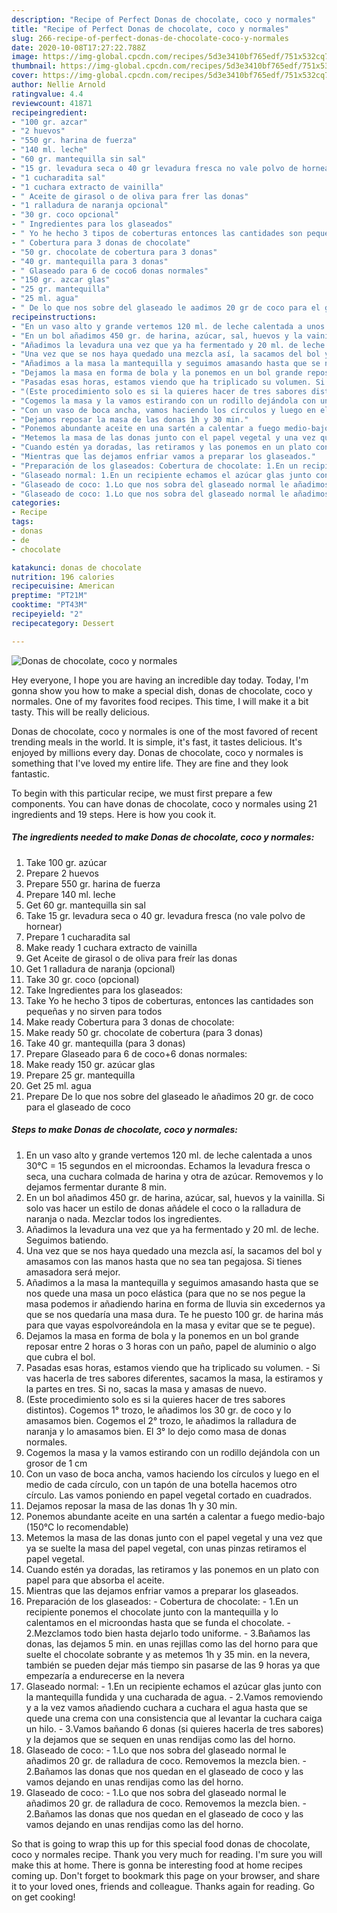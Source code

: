 ```yaml
---
description: "Recipe of Perfect Donas de chocolate, coco y normales"
title: "Recipe of Perfect Donas de chocolate, coco y normales"
slug: 266-recipe-of-perfect-donas-de-chocolate-coco-y-normales
date: 2020-10-08T17:27:22.788Z
image: https://img-global.cpcdn.com/recipes/5d3e3410bf765edf/751x532cq70/donas-de-chocolate-coco-y-normales-foto-principal.jpg
thumbnail: https://img-global.cpcdn.com/recipes/5d3e3410bf765edf/751x532cq70/donas-de-chocolate-coco-y-normales-foto-principal.jpg
cover: https://img-global.cpcdn.com/recipes/5d3e3410bf765edf/751x532cq70/donas-de-chocolate-coco-y-normales-foto-principal.jpg
author: Nellie Arnold
ratingvalue: 4.4
reviewcount: 41871
recipeingredient:
- "100 gr. azcar"
- "2 huevos"
- "550 gr. harina de fuerza"
- "140 ml. leche"
- "60 gr. mantequilla sin sal"
- "15 gr. levadura seca o 40 gr levadura fresca no vale polvo de hornear"
- "1 cucharadita sal"
- "1 cuchara extracto de vainilla"
- " Aceite de girasol o de oliva para frer las donas"
- "1 ralladura de naranja opcional"
- "30 gr. coco opcional"
- " Ingredientes para los glaseados"
- " Yo he hecho 3 tipos de coberturas entonces las cantidades son pequeas y no sirven para todos"
- " Cobertura para 3 donas de chocolate"
- "50 gr. chocolate de cobertura para 3 donas"
- "40 gr. mantequilla para 3 donas"
- " Glaseado para 6 de coco6 donas normales"
- "150 gr. azcar glas"
- "25 gr. mantequilla"
- "25 ml. agua"
- " De lo que nos sobre del glaseado le aadimos 20 gr de coco para el glaseado de coco"
recipeinstructions:
- "En un vaso alto y grande vertemos 120 ml. de leche calentada a unos 30°C = 15 segundos en el microondas. Echamos la levadura fresca o seca, una cuchara colmada de harina y otra de azúcar. Removemos y lo dejamos fermentar durante 8 min."
- "En un bol añadimos 450 gr. de harina, azúcar, sal, huevos y la vainilla. Si solo vas hacer un estilo de donas añádele el coco o la ralladura de naranja o nada. Mezclar todos los ingredientes."
- "Añadimos la levadura una vez que ya ha fermentado y 20 ml. de leche. Seguimos batiendo."
- "Una vez que se nos haya quedado una mezcla así, la sacamos del bol y amasamos con las manos hasta que no sea tan pegajosa. Si tienes amasadora será mejor."
- "Añadimos a la masa la mantequilla y seguimos amasando hasta que se nos quede una masa un poco elástica (para que no se nos pegue la masa podemos ir añadiendo harina en forma de lluvia sin excedernos ya que se nos quedaría una masa dura. Te he puesto 100 gr. de harina más para que vayas espolvoreándola en la masa y evitar que se te pegue)."
- "Dejamos la masa en forma de bola y la ponemos en un bol grande reposar entre 2 horas o 3 horas con un paño, papel de aluminio o algo que cubra el bol."
- "Pasadas esas horas, estamos viendo que ha triplicado su volumen. Si vas hacerla de tres sabores diferentes, sacamos la masa, la estiramos y la partes en tres. Si no, sacas la masa y amasas de nuevo."
- "(Este procedimiento solo es si la quieres hacer de tres sabores distintos). Cogemos 1° trozo, le añadimos los 30 gr. de coco y lo amasamos bien. Cogemos el 2° trozo, le añadimos la ralladura de naranja y lo amasamos bien. El 3° lo dejo como masa de donas normales."
- "Cogemos la masa y la vamos estirando con un rodillo dejándola con un grosor de 1 cm"
- "Con un vaso de boca ancha, vamos haciendo los círculos y luego en el medio de cada círculo, con un tapón de una botella hacemos otro círculo. Las vamos poniendo en papel vegetal cortado en cuadrados."
- "Dejamos reposar la masa de las donas 1h y 30 min."
- "Ponemos abundante aceite en una sartén a calentar a fuego medio-bajo (150°C lo recomendable)"
- "Metemos la masa de las donas junto con el papel vegetal y una vez que ya se suelte la masa del papel vegetal, con unas pinzas retiramos el papel vegetal."
- "Cuando estén ya doradas, las retiramos y las ponemos en un plato con papel para que absorba el aceite."
- "Mientras que las dejamos enfriar vamos a preparar los glaseados."
- "Preparación de los glaseados: Cobertura de chocolate: 1.En un recipiente ponemos el chocolate junto con la mantequilla y lo calentamos en el microondas hasta que se funda el chocolate. 2.Mezclamos todo bien hasta dejarlo todo uniforme. 3.Bañamos las donas, las dejamos 5 min. en unas rejillas como las del horno para que suelte el chocolate sobrante y as metemos 1h y 35 min. en la nevera, también se pueden dejar más tiempo sin pasarse de las 9 horas ya que empezaría a endurecerse en la nevera"
- "Glaseado normal: 1.En un recipiente echamos el azúcar glas junto con la mantequilla fundida y una cucharada de agua. 2.Vamos removiendo y a la vez vamos añadiendo cuchara a cuchara el agua hasta que se quede una crema con una consistencia que al levantar la cuchara caiga un hilo. 3.Vamos bañando 6 donas (si quieres hacerla de tres sabores) y la dejamos que se sequen en unas rendijas como las del horno."
- "Glaseado de coco: 1.Lo que nos sobra del glaseado normal le añadimos 20 gr. de ralladura de coco. Removemos la mezcla bien. 2.Bañamos las donas que nos quedan en el glaseado de coco y las vamos dejando en unas rendijas como las del horno."
- "Glaseado de coco: 1.Lo que nos sobra del glaseado normal le añadimos 20 gr. de ralladura de coco. Removemos la mezcla bien. 2.Bañamos las donas que nos quedan en el glaseado de coco y las vamos dejando en unas rendijas como las del horno."
categories:
- Recipe
tags:
- donas
- de
- chocolate

katakunci: donas de chocolate 
nutrition: 196 calories
recipecuisine: American
preptime: "PT21M"
cooktime: "PT43M"
recipeyield: "2"
recipecategory: Dessert

---
```



![Donas de chocolate, coco y normales](https://img-global.cpcdn.com/recipes/5d3e3410bf765edf/751x532cq70/donas-de-chocolate-coco-y-normales-foto-principal.jpg)

Hey everyone, I hope you are having an incredible day today. Today, I'm gonna show you how to make a special dish, donas de chocolate, coco y normales. One of my favorites food recipes. This time, I will make it a bit tasty. This will be really delicious.

Donas de chocolate, coco y normales is one of the most favored of recent trending meals in the world. It is simple, it's fast, it tastes delicious. It's enjoyed by millions every day. Donas de chocolate, coco y normales is something that I've loved my entire life. They are fine and they look fantastic.




To begin with this particular recipe, we must first prepare a few components. You can have donas de chocolate, coco y normales using 21 ingredients and 19 steps. Here is how you cook it.

<!--inarticleads1-->

##### The ingredients needed to make Donas de chocolate, coco y normales:

1. Take 100 gr. azúcar
1. Prepare 2 huevos
1. Prepare 550 gr. harina de fuerza
1. Prepare 140 ml. leche
1. Get 60 gr. mantequilla sin sal
1. Take 15 gr. levadura seca o 40 gr. levadura fresca (no vale polvo de hornear)
1. Prepare 1 cucharadita sal
1. Make ready 1 cuchara extracto de vainilla
1. Get  Aceite de girasol o de oliva para freír las donas
1. Get 1 ralladura de naranja (opcional)
1. Take 30 gr. coco (opcional)
1. Take  Ingredientes para los glaseados:
1. Take  Yo he hecho 3 tipos de coberturas, entonces las cantidades son pequeñas y no sirven para todos
1. Make ready  Cobertura para 3 donas de chocolate:
1. Make ready 50 gr. chocolate de cobertura (para 3 donas)
1. Take 40 gr. mantequilla (para 3 donas)
1. Prepare  Glaseado para 6 de coco+6 donas normales:
1. Make ready 150 gr. azúcar glas
1. Prepare 25 gr. mantequilla
1. Get 25 ml. agua
1. Prepare  De lo que nos sobre del glaseado le añadimos 20 gr. de coco para el glaseado de coco




<!--inarticleads2-->

##### Steps to make Donas de chocolate, coco y normales:

1. En un vaso alto y grande vertemos 120 ml. de leche calentada a unos 30°C = 15 segundos en el microondas. Echamos la levadura fresca o seca, una cuchara colmada de harina y otra de azúcar. Removemos y lo dejamos fermentar durante 8 min.
1. En un bol añadimos 450 gr. de harina, azúcar, sal, huevos y la vainilla. Si solo vas hacer un estilo de donas añádele el coco o la ralladura de naranja o nada. Mezclar todos los ingredientes.
1. Añadimos la levadura una vez que ya ha fermentado y 20 ml. de leche. Seguimos batiendo.
1. Una vez que se nos haya quedado una mezcla así, la sacamos del bol y amasamos con las manos hasta que no sea tan pegajosa. Si tienes amasadora será mejor.
1. Añadimos a la masa la mantequilla y seguimos amasando hasta que se nos quede una masa un poco elástica (para que no se nos pegue la masa podemos ir añadiendo harina en forma de lluvia sin excedernos ya que se nos quedaría una masa dura. Te he puesto 100 gr. de harina más para que vayas espolvoreándola en la masa y evitar que se te pegue).
1. Dejamos la masa en forma de bola y la ponemos en un bol grande reposar entre 2 horas o 3 horas con un paño, papel de aluminio o algo que cubra el bol.
1. Pasadas esas horas, estamos viendo que ha triplicado su volumen. - Si vas hacerla de tres sabores diferentes, sacamos la masa, la estiramos y la partes en tres. Si no, sacas la masa y amasas de nuevo.
1. (Este procedimiento solo es si la quieres hacer de tres sabores distintos). Cogemos 1° trozo, le añadimos los 30 gr. de coco y lo amasamos bien. Cogemos el 2° trozo, le añadimos la ralladura de naranja y lo amasamos bien. El 3° lo dejo como masa de donas normales.
1. Cogemos la masa y la vamos estirando con un rodillo dejándola con un grosor de 1 cm
1. Con un vaso de boca ancha, vamos haciendo los círculos y luego en el medio de cada círculo, con un tapón de una botella hacemos otro círculo. Las vamos poniendo en papel vegetal cortado en cuadrados.
1. Dejamos reposar la masa de las donas 1h y 30 min.
1. Ponemos abundante aceite en una sartén a calentar a fuego medio-bajo (150°C lo recomendable)
1. Metemos la masa de las donas junto con el papel vegetal y una vez que ya se suelte la masa del papel vegetal, con unas pinzas retiramos el papel vegetal.
1. Cuando estén ya doradas, las retiramos y las ponemos en un plato con papel para que absorba el aceite.
1. Mientras que las dejamos enfriar vamos a preparar los glaseados.
1. Preparación de los glaseados: - Cobertura de chocolate: - 1.En un recipiente ponemos el chocolate junto con la mantequilla y lo calentamos en el microondas hasta que se funda el chocolate. - 2.Mezclamos todo bien hasta dejarlo todo uniforme. - 3.Bañamos las donas, las dejamos 5 min. en unas rejillas como las del horno para que suelte el chocolate sobrante y as metemos 1h y 35 min. en la nevera, también se pueden dejar más tiempo sin pasarse de las 9 horas ya que empezaría a endurecerse en la nevera
1. Glaseado normal: - 1.En un recipiente echamos el azúcar glas junto con la mantequilla fundida y una cucharada de agua. - 2.Vamos removiendo y a la vez vamos añadiendo cuchara a cuchara el agua hasta que se quede una crema con una consistencia que al levantar la cuchara caiga un hilo. - 3.Vamos bañando 6 donas (si quieres hacerla de tres sabores) y la dejamos que se sequen en unas rendijas como las del horno.
1. Glaseado de coco: - 1.Lo que nos sobra del glaseado normal le añadimos 20 gr. de ralladura de coco. Removemos la mezcla bien. - 2.Bañamos las donas que nos quedan en el glaseado de coco y las vamos dejando en unas rendijas como las del horno.
1. Glaseado de coco: - 1.Lo que nos sobra del glaseado normal le añadimos 20 gr. de ralladura de coco. Removemos la mezcla bien. - 2.Bañamos las donas que nos quedan en el glaseado de coco y las vamos dejando en unas rendijas como las del horno.




So that is going to wrap this up for this special food donas de chocolate, coco y normales recipe. Thank you very much for reading. I'm sure you will make this at home. There is gonna be interesting food at home recipes coming up. Don't forget to bookmark this page on your browser, and share it to your loved ones, friends and colleague. Thanks again for reading. Go on get cooking!
